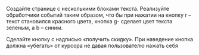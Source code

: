 Создайте странице с несколькими блоками текста. Реализуйте обработчики событий таким образом, что бы при нажатии на кнопку r – текст становился красного цвета, кнопка g- сделает цвет текста зеленым, а b – синим.

Сделайте кнопку с надписью «получить скидку». При наведение кнопка должна «убегать» от курсора не давая пользователю нажать себя
